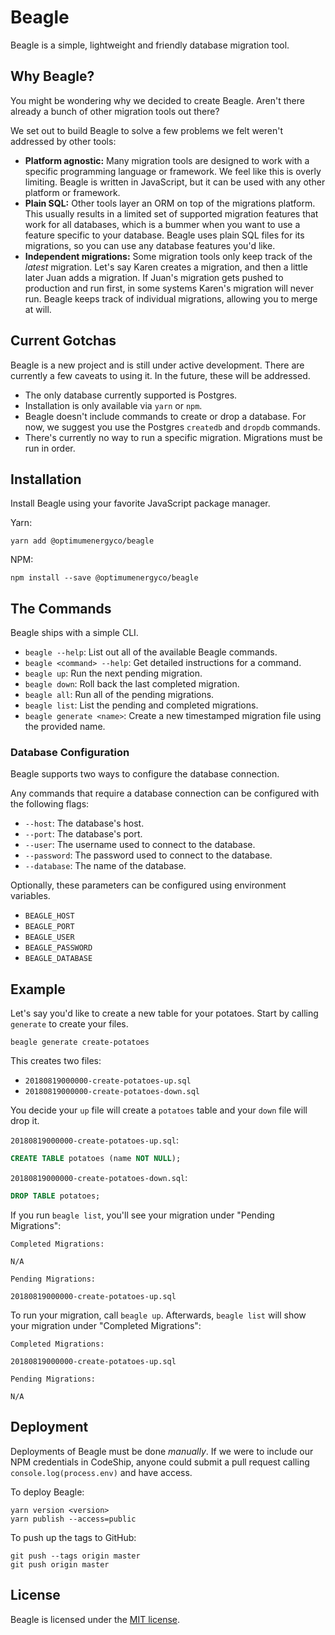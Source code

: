 # Beagle

Beagle is a simple, lightweight and friendly database migration tool.

## Why Beagle?

You might be wondering why we decided to create Beagle. Aren't there already a bunch of other
migration tools out there?

We set out to build Beagle to solve a few problems we felt weren't addressed by other tools:

* **Platform agnostic:** Many migration tools are designed to work with a specific programming
  language or framework. We feel like this is overly limiting. Beagle is written in JavaScript, but
  it can be used with any other platform or framework.
* **Plain SQL:** Other tools layer an ORM on top of the migrations platform. This usually results in
  a limited set of supported migration features that work for all databases, which is a bummer when
  you want to use a feature specific to your database. Beagle uses plain SQL files for its
  migrations, so you can use any database features you'd like.
* **Independent migrations:** Some migration tools only keep track of the *latest* migration. Let's
  say Karen creates a migration, and then a little later Juan adds a migration. If Juan's migration
  gets pushed to production and run first, in some systems Karen's migration will never run. Beagle
  keeps track of individual migrations, allowing you to merge at will.

## Current Gotchas

Beagle is a new project and is still under active development. There are currently a few caveats to
using it. In the future, these will be addressed.

* The only database currently supported is Postgres.
* Installation is only available via `yarn` or `npm`.
* Beagle doesn't include commands to create or drop a database. For now, we suggest you use the
  Postgres `createdb` and `dropdb` commands.
* There's currently no way to run a specific migration. Migrations must be run in order.

## Installation

Install Beagle using your favorite JavaScript package manager.

Yarn:

``` shell
yarn add @optimumenergyco/beagle
```

NPM:

``` shell
npm install --save @optimumenergyco/beagle
```

## The Commands

Beagle ships with a simple CLI.

* `beagle --help`: List out all of the available Beagle commands.
* `beagle <command> --help`: Get detailed instructions for a command.
* `beagle up`: Run the next pending migration.
* `beagle down`: Roll back the last completed migration.
* `beagle all`: Run all of the pending migrations.
* `beagle list`: List the pending and completed migrations.
* `beagle generate <name>`: Create a new timestamped migration file using the provided name.

### Database Configuration

Beagle supports two ways to configure the database connection.

Any commands that require a database connection can be configured with the following flags:

* `--host`: The database's host.
* `--port`: The database's port.
* `--user`: The username used to connect to the database.
* `--password`: The password used to connect to the database.
* `--database`: The name of the database.

Optionally, these parameters can be configured using environment variables.

* `BEAGLE_HOST`
* `BEAGLE_PORT`
* `BEAGLE_USER`
* `BEAGLE_PASSWORD`
* `BEAGLE_DATABASE`

## Example

Let's say you'd like to create a new table for your potatoes. Start by calling `generate` to create
your files.

``` shell
beagle generate create-potatoes
```

This creates two files:

* `20180819000000-create-potatoes-up.sql`
* `20180819000000-create-potatoes-down.sql`

You decide your `up` file will create a `potatoes` table and your `down` file will drop it.

`20180819000000-create-potatoes-up.sql`:

``` sql
CREATE TABLE potatoes (name NOT NULL);
```

`20180819000000-create-potatoes-down.sql`:

``` sql
DROP TABLE potatoes;
```

If you run `beagle list`, you'll see your migration under "Pending Migrations":

```
Completed Migrations:

N/A

Pending Migrations:

20180819000000-create-potatoes-up.sql
```

To run your migration, call `beagle up`. Afterwards, `beagle list` will show your migration under
"Completed Migrations":

```
Completed Migrations:

20180819000000-create-potatoes-up.sql

Pending Migrations:

N/A
```

## Deployment

Deployments of Beagle must be done *manually*. If we were to include our NPM credentials in
CodeShip, anyone could submit a pull request calling `console.log(process.env)` and have access.

To deploy Beagle:

``` shell
yarn version <version>
yarn publish --access=public
```

To push up the tags to GitHub:

``` shell
git push --tags origin master
git push origin master
```

## License

Beagle is licensed under the [MIT license](/license.md).
